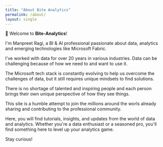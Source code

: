 ```yaml
---
title: "About Bite Analytics"
permalink: /about/
layout: single
---
```


👋 Welcome to **Bite-Analytics**!

I'm Manpreet Ragi, a BI & AI professional passionate about data, analytics and emerging technologies like Microsoft Fabric.

I've worked with data for over 20 years in various industries.  Data can be challenging because of how we need to and want to use it. 

The Microsoft tech stack is constantly evolving to help us overcome the challenges of data, but it still requires unique mindsets to find solutions.

There is no shortage of talented and inspiring people and each person brings their own unique perspective of how they see things.

This site is a humble attempt to join the millions around the worls already sharing and contributing to the professional community.

Here, you will find tutorials, insights, and updates from the world of data and analytics. Whether you're a data enthusiast or a seasoned pro, you'll find something here to level up your analytics game.

Stay curious!
